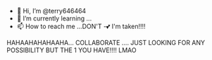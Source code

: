 - 👋 Hi, I’m @terry646464
- 🌱 I’m currently learning ...
- 📫 How to reach me ...DON'T
-💕 I'm taken!!!!

<!---
terry646464/terry646464 is a ✨ special ✨ repository because its `README.md` (this file) appears on your GitHub profile.
You can click the Preview link to take a look at your changes.
--->



HAHAAHAHAHAAHA... COLLABORATE .... JUST LOOKING FOR ANY POSSIBILITY BUT THE 1 YOU HAVE!!!! LMAO
